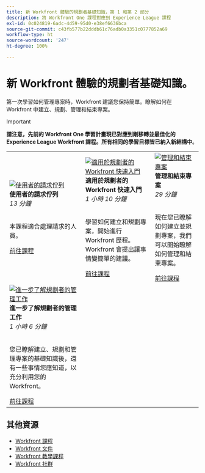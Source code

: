 ```yaml
---
title: 新 Workfront 體驗的規劃者基礎知識，第 1 和第 2 部分
description: 將 Workfront One 課程對應到 Experience League 課程
exl-id: 0c024819-6adc-4d59-95d0-e38ef6636bca
source-git-commit: c43fb577b22dddb61c76adb0a3351c0777852a69
workflow-type: ht
source-wordcount: '247'
ht-degree: 100%

---
```


# 新 Workfront 體驗的規劃者基礎知識。

第一次學習如何管理專案時，Workfront 建議您保持簡單。瞭解如何在 Workfront 中建立、規劃、管理和結束專案。

>[!IMPORTANT]
>
>**請注意，先前的 Workfront One 學習計畫現已對應到剛移轉並最佳化的 Experience League Workfront 課程。所有相同的學習目標皆已納入新結構中**。

<table>
  <tr>
   <td>
      <a href="https://experienceleague.adobe.com/?recommended=Workfront-U-1-2022.1.planners">
      <img alt="使用者的請求佇列" src="https://cdn.experienceleague.adobe.com/thumb/request-queues-for-users.png"/>
      </a>
      <div>
         <strong>使用者的請求佇列</strong></a>         
         <br/><em>13 分鐘</em>
      </div>
      <p>
        <br/>
         本課程適合處理請求的人員。
      </p>
      <a  rel="noreferrer" target="_blank" href="https://experienceleague.adobe.com/?recommended=Workfront-U-1-2022.2.request-queues" class="spectrum-Button spectrum-Button--primary spectrum-Button--sizeM">
      <span class="spectrum-Button-label has-no-wrap has-text-weight-bold">前往課程</span>
      </a>
   </td>   
   <td>
      <a href="https://experienceleague.adobe.com/?recommended=Workfront-U-1-2022.1.planners">
      <img alt="適用於規劃者的 Workfront 快速入門" src="https://cdn.experienceleague.adobe.com/thumb/get-started-with-workfront-for-planners.png"/>
      </a>
      <div>
         <strong>適用於規劃者的 Workfront 快速入門</strong></a>         
         <br/><em>1 小時 10 分鐘</em>
      </div>
      <p>
        <br/>
         學習如何建立和規劃專案，開始進行 Workfront 歷程。Workfront 會提出讓事情變簡單的建議。
      </p>
      <a  rel="noreferrer" target="_blank" href="https://experienceleague.adobe.com/?recommended=Workfront-U-1-2022.1.planners" class="spectrum-Button spectrum-Button--primary spectrum-Button--sizeM">
      <span class="spectrum-Button-label has-no-wrap has-text-weight-bold">前往課程</span>
      </a>
   </td>
    <td>
      <a href="https://experienceleague.adobe.com/?recommended=Workfront-U-1-2022.2.planners">
      <img alt="管理和結束專案" src="https://cdn.experienceleague.adobe.com/thumb/manage-and-close-a-project.png"/>
      </a>
      <div>
         <strong>管理和結束專案</strong></a>         
         <br/><em>29 分鐘</em>
      </div>
      <p>
        <br/>
         現在您已瞭解如何建立並規劃專案，我們可以開始瞭解如何管理和結束專案。
      </p>
      <a  rel="noreferrer" target="_blank" href="https://experienceleague.adobe.com/?recommended=Workfront-U-1-2022.2.planners" class="spectrum-Button spectrum-Button--primary spectrum-Button--sizeM">
      <span class="spectrum-Button-label has-no-wrap has-text-weight-bold">前往課程</span>
      </a>
   </td>
  </tr>
  <tr>
   <td>
      <a href="https://experienceleague.adobe.com/?recommended=Workfront-U-1-2022.3.planners">
      <img alt="進一步了解規劃者的管理工作" src="https://cdn.experienceleague.adobe.com/thumb/further-understanding-of-managing-work-as-a-planner.png"/>
      </a>
      <div>
         <strong>進一步了解規劃者的管理工作</strong></a>         
         <br/><em>1 小時 6 分鐘</em>
      </div>
      <p>
        <br/>
         您已瞭解建立、規劃和管理專案的基礎知識後，還有一些事情您應知道，以充分利用您的 Workfront。
      </p>
      <a  rel="noreferrer" target="_blank" href="https://experienceleague.adobe.com/?recommended=Workfront-U-1-2022.3.planners" class="spectrum-Button spectrum-Button--primary spectrum-Button--sizeM">
      <span class="spectrum-Button-label has-no-wrap has-text-weight-bold">前往課程</span>
      </a>
   </td>
  </tr>

</table>

## 其他資源

* [Workfront 課程](https://experienceleague.adobe.com/?lang=en&amp;Solution=Workfront#courses)
* [Workfront 文件](https://experienceleague.adobe.com/docs/workfront.html)
* [Workfront 教學課程](https://experienceleague.adobe.com/docs/workfront-learn/tutorials-workfront/home.html)
* [Workfront 社群](https://experienceleaguecommunities.adobe.com/t5/workfront/ct-p/workfront)
